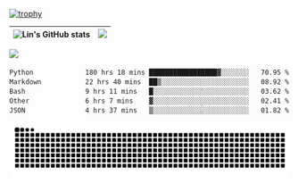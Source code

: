 [![trophy](https://github-profile-trophy.vercel.app/?username=ocss884&column=7)](https://github.com/ocss884)

| ![Lin's GitHub stats](https://github-readme-stats.vercel.app/api?username=ocss884&show_icons=true&hide_border=True&count_private=true) | ![](https://github-readme-streak-stats.herokuapp.com?user=ocss884&hide_border=true&date_format=M%20j%5B%2C%20Y%5D&ring=7EDDCF&fire=7EDDCF") |
| ------------------------------------------------------------ | ------------------------------------------------------------ |

![](https://komarev.com/ghpvc/?username=ocss884&color=brightgreen)

<!--START_SECTION:waka-->

```txt
Python             180 hrs 18 mins █████████████████▓░░░░░░░   70.95 %
Markdown           22 hrs 40 mins  ██▒░░░░░░░░░░░░░░░░░░░░░░   08.92 %
Bash               9 hrs 11 mins   █░░░░░░░░░░░░░░░░░░░░░░░░   03.62 %
Other              6 hrs 7 mins    ▓░░░░░░░░░░░░░░░░░░░░░░░░   02.41 %
JSON               4 hrs 37 mins   ▒░░░░░░░░░░░░░░░░░░░░░░░░   01.82 %
```

<!--END_SECTION:waka-->

<p align="center">
   <img src="https://github.com/ocss884/ocss884/blob/output/github-snake.svg" alt="snake">
</p>
